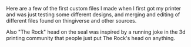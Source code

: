 Here are a few of the first custom files I made when I first got my printer and was just testing some different designs, and merging and editing of different files found on thingiverse and other sources. 

Also "The Rock" head on the seal was inspired by a running joke in the 3d printing community that people just put The Rock's head on anything. 
